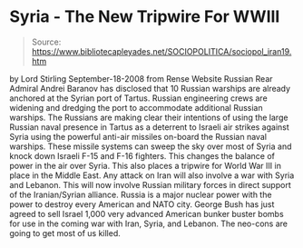 # Syria - The New Tripwire For WWIII

> Source: https://www.bibliotecapleyades.net/SOCIOPOLITICA/sociopol_iran19.htm

by Lord Stirling
September-18-2008
from
Rense
Website
Russian Rear Admiral Andrei Baranov has disclosed that 10 Russian warships
are already anchored at the Syrian port of Tartus. Russian engineering crews
are widening and dredging the port to accommodate additional Russian
warships.
The Russians are making clear their intentions of using the large Russian
naval presence in Tartus as a deterrent to Israeli air strikes against Syria
using the powerful anti-air missiles on-board the Russian naval warships.
These missile systems can sweep the sky over most of Syria and knock down
Israeli F-15 and F-16 fighters. This changes the balance of power in the air
over Syria.
This also places a tripwire for World War III in place in the Middle East.
Any attack on Iran will also involve a war with Syria and Lebanon. This will
now involve Russian military forces in direct support of the Iranian/Syrian
alliance. Russia is a major nuclear power with the power to destroy every
American and NATO city.
George Bush has just agreed to sell Israel 1,000
very advanced American bunker buster bombs for use in the coming war with
Iran, Syria, and Lebanon.
The neo-cons are going to get most of us killed.
